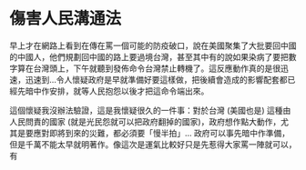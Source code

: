 # 傷害人民溝通法

早上才在網路上看到在傳在罵一個可能的防疫破口，說在美國聚集了大批要回中國的中國人，他們規劃回中國的路上要過境台灣，甚至其中有的說如果染病了要把數字算在台灣頭上，下午就聽到發佈命令台灣禁止轉機了。這反應動作真的是很迅速，迅速到…令人懷疑政府是早就準備好要這樣做，把後續會造成的影響配套都已經先暗中作安排，就等人民抱怨以後才把這命令端出來。

這個懷疑我沒辦法驗證，這是我懷疑很久的一件事：對於台灣 (美國也是) 這種由人民問責的國家 (就是光民怨就可以把政府翻掉的國家)，政府想作點大動作，尤其是要應對即將到來的災難，都必須要「慢半拍」… 政府可以事先暗中作準備，但是千萬不能太早就明著作。像這次是運氣比較好只是先惹得大家罵一陣就可以，有